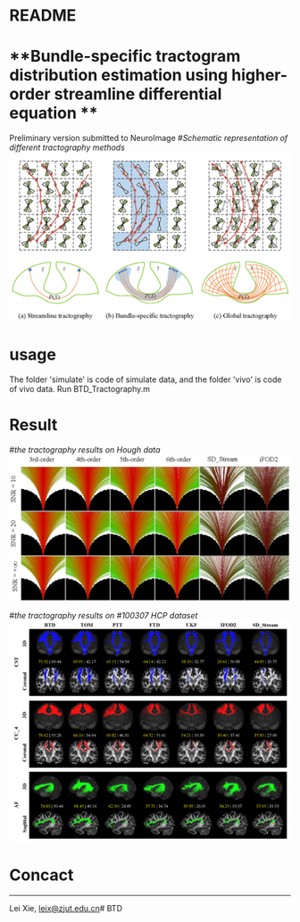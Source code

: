 # README

# **Bundle-specific tractogram distribution estimation using higher-order streamline differential equation ** 

Preliminary version submitted to NeuroImage
#*Schematic representation of different tractography methods*
![Untitled](PIC/btd1218.png)
# usage
The folder 'simulate' is code of simulate data, and the folder 'vivo' is code of vivo data.
Run BTD_Tractography.m

# Result
#*the tractography results on Hough data*
![Untitled](PIC/pic2.png)

#*the tractography results on #100307 HCP dataset*
![Untitled](PIC/cst_cc_af.png)


# Concact

---

Lei Xie, leix@zjut.edu.cn# BTD

